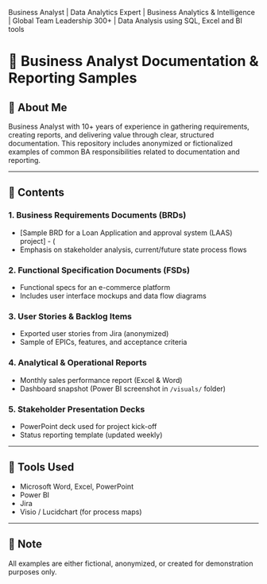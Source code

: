 
Business Analyst | Data Analytics Expert | Business Analytics &amp; Intelligence | Global Team Leadership 300+ | Data Analysis using SQL, Excel and BI tools 
# 🧾 Business Analyst Documentation & Reporting Samples

## 👋 About Me
Business Analyst with 10+ years of experience in gathering requirements, creating reports, and delivering value through clear, structured documentation. This repository includes anonymized or fictionalized examples of common BA responsibilities related to documentation and reporting.

---

## 📂 Contents

### 1. Business Requirements Documents (BRDs)
- [Sample BRD for a Loan Application and approval system (LAAS) project] - (
- Emphasis on stakeholder analysis, current/future state process flows

### 2. Functional Specification Documents (FSDs)
- Functional specs for an e-commerce platform
- Includes user interface mockups and data flow diagrams

### 3. User Stories & Backlog Items
- Exported user stories from Jira (anonymized)
- Sample of EPICs, features, and acceptance criteria

### 4. Analytical & Operational Reports
- Monthly sales performance report (Excel & Word)
- Dashboard snapshot (Power BI screenshot in `/visuals/` folder)

### 5. Stakeholder Presentation Decks
- PowerPoint deck used for project kick-off
- Status reporting template (updated weekly)

---

## 📌 Tools Used
- Microsoft Word, Excel, PowerPoint
- Power BI
- Jira
- Visio / Lucidchart (for process maps)

---

## 📎 Note
All examples are either fictional, anonymized, or created for demonstration purposes only.
